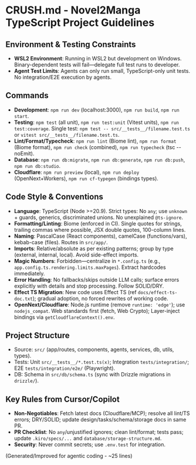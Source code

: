 # CRUSH.md - Novel2Manga TypeScript Project Guidelines

## Environment & Testing Constraints
- **WSL2 Environment**: Running in WSL2 but development on Windows. Binary-dependent tests will fail—delegate full test runs to developer.
- **Agent Test Limits**: Agents can only run small, TypeScript-only unit tests. No integration/E2E execution by agents.

## Commands
- **Development**: `npm run dev` (localhost:3000), `npm run build`, `npm run start`.
- **Testing**: `npm test` (all unit), `npm run test:unit` (Vitest units), `npm run test:coverage`. Single test: `npm test -- src/__tests__/filename.test.ts` or `vitest src/__tests__/filename.test.ts`.
- **Lint/Format/Typecheck**: `npm run lint` (Biome lint), `npm run format` (Biome format), `npm run check` (combined), `npm run typecheck` (tsc --noEmit).
- **Database**: `npm run db:migrate`, `npm run db:generate`, `npm run db:push`, `npm run db:studio`.
- **Cloudflare**: `npm run preview` (local), `npm run deploy` (OpenNext+Workers), `npm run cf-typegen` (bindings types).

## Code Style & Conventions
- **Language**: TypeScript (Node >=20.9). Strict types: No `any`; use `unknown` + guards, generics, discriminated unions. No unexplained `@ts-ignore`.
- **Formatting/Linting**: Biome (enforced in CI). Single quotes for strings, trailing commas where possible, JSX double quotes, 100-column lines.
- **Naming**: PascalCase (React components), camelCase (functions/vars), kebab-case (files). Routes in `src/app/`.
- **Imports**: Relative/absolute as per existing patterns; group by type (external, internal, local). Avoid side-effect imports.
- **Magic Numbers**: Forbidden—centralize in `*.config.ts` (e.g., `app.config.ts.rendering.limits.maxPages`). Extract hardcodes immediately.
- **Error Handling**: No fallbacks/skips outside LLM calls; surface errors explicitly with details and stop processing. Follow SOLID/DRY.
- **Effect TS Migration**: New code uses Effect TS (ref `docs/effect-ts-doc.txt`); gradual adoption, no forced rewrites of working code.
- **OpenNext/Cloudflare**: Node.js runtime (remove `runtime: 'edge'`); use `nodejs_compat`. Web standards first (fetch, Web Crypto); Layer-inject bindings via `getCloudflareContext().env`.

## Project Structure
- Source: `src/` (app/routes, components, agents, services, db, utils, types).
- Tests: Unit `src/__tests__/*.test.ts(x)`; Integration `tests/integration/`; E2E `tests/integration/e2e/` (Playwright).
- DB: Schema in `src/db/schema.ts` (sync with Drizzle migrations in `drizzle/`).

## Key Rules from Cursor/Copilot
- **Non-Negotiables**: Fetch latest docs (Cloudflare/MCP); resolve all lint/TS errors; DRY/SOLID; update design/tasks/schema/storage docs in same PR.
- **PR Checklist**: No `any`/unjustified ignores; clean lint/format; tests pass; update `.kiro/specs/...` and `database/storage-structure.md`.
- **Security**: Never commit secrets; use `.env.test` for integration.

(Generated/Improved for agentic coding - ~25 lines)